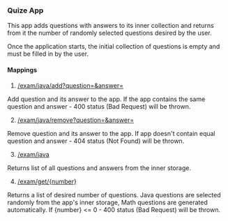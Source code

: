 ### Quize App

This app adds questions with answers to its inner collection and returns from it the number of randomly selected questions desired by the user.

Once the application starts, the initial collection of questions is empty and must be filled in by the user.

#### Mappings
1. <ins>/exam/java/add?question=&answer=</ins>

Add question and its answer to the app. If the app contains the same question and answer - 400 status (Bad Request) will be thrown.

2. <ins>/exam/java/remove?question=&answer=</ins>

Remove question and its answer to the app. If app doesn't contain equal question and answer - 404 status (Not Found) will be thrown.

3. <ins>/exam/java</ins>

Returns list of all questions and answers from the inner storage.

4. <ins>/exam/get/{number}</ins>

Returns a list of desired number of questions. Java questions are selected randomly from the app's inner storage, Math questions are generated automatically.
If {number} <= 0 - 400 status (Bad Request) will be thrown. 
